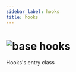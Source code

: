 ```yaml
---
sidebar_label: hooks
title: hooks
---
```


# <img src='/img/wiki/base.png' alt='base' data-tag='env-tag' /> hooks
Hooks's entry class<br/>

